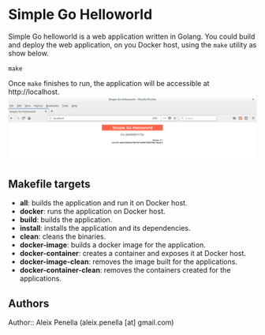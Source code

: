 # Simple Go Helloworld
Simple Go helloworld is a web application written in Golang.
You could build and deploy the web application, on you Docker host, using the `make` utility as show below.

```shell
make
```

Once `make` finishes to run, the application will be accessible at http://localhost.
![simple-go-helloworld](docs/simple-go-helloworld.png)

## Makefile targets
- **all**: builds the application and run it on Docker host. 
- **docker**: runs the application on Docker host.
- **build**: builds the application.
- **install**: installs the application and its dependencies.
- **clean**: cleans the binaries.
- **docker-image**: builds a docker image for the application.
- **docker-container**: creates a container and exposes it at Docker host.
- **docker-image-clean**: removes the image built for the applications.
- **docker-container-clean**: removes the containers created for the applications.

## Authors

Author:: Aleix Penella (aleix.penella [at] gmail.com)